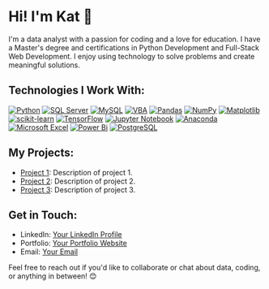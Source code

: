# Hi! I'm Kat 👋

I'm a data analyst with a passion for coding and a love for education. I have a Master's degree and certifications in Python Development and Full-Stack Web Development. I enjoy using technology to solve problems and create meaningful solutions.

## Technologies I Work With:

[![Python](https://img.shields.io/badge/python-%233670A0?style=for-the-badge&logo=python&logoColor=ffd84d)](https://www.python.org/)
[![SQL Server](https://img.shields.io/badge/SQL_Server-%23f25022.svg?style=for-the-badge&logo=microsoftsqlserver&logoColor=white)](https://www.microsoft.com/en-us/sql-server/sql-server-downloads)
[![MySQL](https://img.shields.io/badge/MySQL-%23f29111?style=for-the-badge&logo=mysql&logoColor=white)](https://www.mysql.com/)
[![VBA](https://img.shields.io/badge/VBA-%23217346?style=for-the-badge&logo=vba&logoColor=white)](https://www.microsoft.com/en-us/microsoft-365/excel/)
[![Pandas](https://img.shields.io/badge/pandas-%23150458.svg?style=for-the-badge&logo=pandas&logoColor=white)](https://pandas.pydata.org/)
[![NumPy](https://img.shields.io/badge/numpy-%23013243.svg?style=for-the-badge&logo=numpy&logoColor=white)](https://numpy.org/)
[![Matplotlib](https://img.shields.io/badge/Matplotlib-%23ffffff.svg?style=for-the-badge&logo=matplotlib&logoColor=black)](https://matplotlib.org/)
[![scikit-learn](https://img.shields.io/badge/scikit--learn-%23F7931E.svg?style=for-the-badge&logo=scikit-learn&logoColor=white)](https://scikit-learn.org/stable/)
[![TensorFlow](https://img.shields.io/badge/TensorFlow-%23FF6F00.svg?style=for-the-badge&logo=TensorFlow&logoColor=white)](https://www.tensorflow.org/)
[![Jupyter Notebook](https://img.shields.io/badge/jupyter-%23FA0F00.svg?style=for-the-badge&logo=jupyter&logoColor=white)](https://jupyter.org/)
[![Anaconda](https://img.shields.io/badge/Anaconda-%2344A833.svg?style=for-the-badge&logo=anaconda&logoColor=white)](https://www.anaconda.com/)
[![Microsoft Excel](https://img.shields.io/badge/Microsoft_Excel-217346?style=for-the-badge&logo=microsoft-excel&logoColor=white)](https://www.microsoft.com/en-us/microsoft-365/excel)
[![Power Bi](https://img.shields.io/badge/power_bi-F2C811?style=for-the-badge&logo=powerbi&logoColor=black)](https://www.microsoft.com/en-us/power-platform/products/power-bi)
[![PostgreSQL](https://img.shields.io/badge/postgresql-%23336791.svg?style=for-the-badge&logo=postgresql&logoColor=white)](https://www.postgresql.org/)

## My Projects:

- [Project 1](link-to-project-1): Description of project 1.
- [Project 2](link-to-project-2): Description of project 2.
- [Project 3](link-to-project-3): Description of project 3.

## Get in Touch:

- LinkedIn: [Your LinkedIn Profile](link-to-linkedin)
- Portfolio: [Your Portfolio Website](link-to-portfolio)
- Email: [Your Email](link-to-email)

Feel free to reach out if you'd like to collaborate or chat about data, coding, or anything in between! 😊
